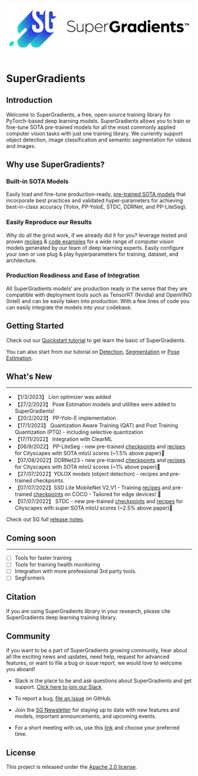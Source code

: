 <div align="center">
  <img src="../assets/SG_img/SG - Horizontal Glow 2.png" width="600"/>
 <br/><br/>
  

</div>


# SuperGradients

## Introduction
Welcome to SuperGradients, a free, open-source training library for PyTorch-based deep learning models.
SuperGradients allows you to train or fine-tune SOTA pre-trained models for all the most commonly applied computer vision tasks with just one training library. We currently support object detection, image classification and semantic segmentation for videos and images.


## Why use SuperGradients?
 
### Built-in SOTA Models

Easily load and fine-tune production-ready, [pre-trained SOTA models](model_zoo.md) that incorporate best practices and validated hyper-parameters for achieving best-in-class accuracy (Yolox, PP-YoloE, STDC, DDRNet, and PP-LiteSeg).
    
### Easily Reproduce our Results
       
Why do all the grind work, if we already did it for you? leverage tested and proven [recipes](https://github.com/Deci-AI/super-gradients/tree/master/src/super_gradients/recipes) & [code examples](https://github.com/Deci-AI/super-gradients/tree/master/src/super_gradients/examples) for a wide range of computer vision models generated by our team of deep learning experts. Easily configure your own or use plug & play hyperparameters for training, dataset, and architecture.
    
### Production Readiness and Ease of Integration
    
All SuperGradients models’ are production ready in the sense that they are compatible with deployment tools such as TensorRT (Nvidia) and OpenVINO (Intel) and can be easily taken into production. With a few lines of code you can easily integrate the models into your codebase.
   
## Getting Started
Check out our [Quickstart tutorial](QuickstartBasicToolkit.md) to get learn the basic of SuperGradients.

You can also start from our tutorial on [Detection](.), [Segmentation](Segmentation.md) or [Pose Estimation](PoseEstimation.md).
 
## What's New
__________________________________________________________________________________________________________
* 【1/3/2023】 Lion optimizer was added  
* 【27/2/2023】 Pose Estimation models and utilities were added to SuperGradients! 
* 【20/2/2023】 PP-Yolo-E implementation 
* 【17/1/2023】 Quantization Aware Training (QAT) and Post Training Quantization (PTQ) - including selective quantization 
* 【17/11/2022】 Integration with ClearML
* 【06/9/2022】 PP-LiteSeg - new pre-trained [checkpoints](http://bit.ly/3EGfKD4) and [recipes](http://bit.ly/3gfLw07) for Cityscapes with SOTA mIoU scores (~1.5% above paper)🎯
* 【07/08/2022】DDRNet23 -  new pre-trained [checkpoints](http://bit.ly/3EGfKD4) and [recipes](http://bit.ly/3gfLw07) for Cityscapes with SOTA mIoU scores (~1% above paper)🎯
* 【27/07/2022】YOLOX models (object detection) - recipes and pre-trained checkpoints.
* 【07/07/2022】SSD Lite MobileNet V2,V1 - Training [recipes](http://bit.ly/3gfLw07) and pre-trained [checkpoints](http://bit.ly/3EGfKD4) on COCO - Tailored for edge devices! 📱
* 【07/07/2022】 STDC  - new pre-trained [checkpoints](http://bit.ly/3EGfKD4) and [recipes](http://bit.ly/3gfLw07) for Cityscapes with super SOTA mIoU scores (~2.5% above paper)🎯

Check out SG full [release notes](https://github.com/Deci-AI/super-gradients/releases).

## Coming soon
__________________________________________________________________________________________________________

- [ ] Tools for faster training 
- [ ] Tools for training health monitoring 
- [ ] Integration with more professional 3rd party tools.
- [ ] SegFormers
## Citation

If you are using SuperGradients library in your research, please cite SuperGradients deep learning training library.


[//]: # (### BibTeX)

[//]: # ()
[//]: # (```bibtex)

[//]: # (@misc{rw2019timm,)

[//]: # (  title = {SuperGradients},)

[//]: # (  year = {2021},)

[//]: # (  publisher = {GitHub},)

[//]: # (  journal = {GitHub repository},)

[//]: # (  doi = {},)

[//]: # (  howpublished = {\url{https://github.com/Deci-AI/super-gradients}})

[//]: # (})

[//]: # (```)

[//]: # ()
[//]: # (### Latest DOI)

[//]: # ()
[//]: # ([![DOI]&#40;https://zenodo.org/badge/.svg&#41;]&#40;https://zenodo.org/badge/latestdoi/&#41;)

## Community

If you want to be a part of SuperGradients growing community, hear about all the exciting news and updates, need help, request for advanced features,
    or want to file a bug or issue report, we would love to welcome you aboard!

* Slack is the place to be and ask questions about SuperGradients and get support. [Click here to join our Slack](
  https://join.slack.com/t/supergradients-comm52/shared_invite/zt-10vz6o1ia-b_0W5jEPEnuHXm087K~t8Q)
    
* To report a bug, [file an issue](https://github.com/Deci-AI/super-gradients/issues) on GitHub.

* Join the [SG Newsletter](https://www.supergradients.com/#Newsletter)
  for staying up to date with new features and models, important announcements, and upcoming events.
    
* For a short meeting with us, use this [link](https://calendly.com/ofer-baratz-deci/15min) and choose your preferred time.

## License

This project is released under the [Apache 2.0 license](LICENSE).
    

    
